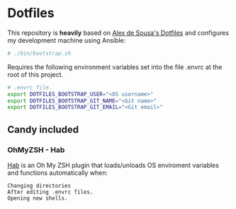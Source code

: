 # Dotfiles

This repository is **heavily** based on [Alex de Sousa's Dotfiles](https://github.com/alexdesousa/dotfiles) and configures my development machine using Ansible:

```sh
# ./bin/bootstrap.sh
```

Requires the following environment variables set into the file .envrc at the root of this project.

```sh
# .envrc file
export DOTFILES_BOOTSTRAP_USER="<OS username>"
export DOTFILES_BOOTSTRAP_GIT_NAME="<Git name>"
export DOTFILES_BOOTSTRAP_GIT_EMAIL="<Git email>"
```

## Candy included

### OhMyZSH - Hab

[Hab](https://github.com/alexdesousa/hab) is an Oh My ZSH plugin that loads/unloads OS enviroment variables and functions automatically when:

    Changing directories
    After editing .envrc files.
    Opening new shells.

